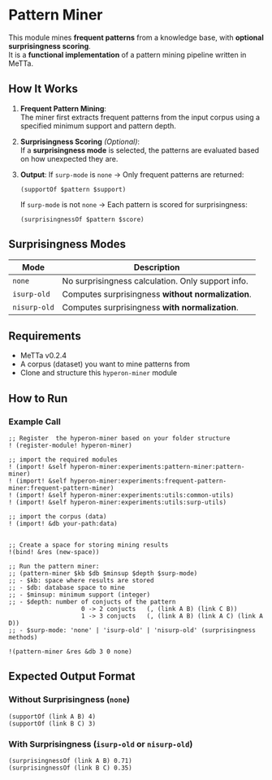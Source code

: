 #  Pattern Miner

This module mines **frequent patterns** from a knowledge base, with **optional surprisingness scoring**.  
It is a **functional implementation** of a pattern mining pipeline written in MeTTa.

##  How It Works

1. **Frequent Pattern Mining**:  
   The miner first extracts frequent patterns from the input corpus using a specified minimum support and pattern depth.

2. **Surprisingness Scoring** *(Optional)*:  
   If a **surprisingness mode** is selected, the patterns are evaluated based on how unexpected they are.

3. **Output**:
   If `surp-mode` is `none` → Only frequent patterns are returned:  
     ```
     (supportOf $pattern $support)
     ```
   If `surp-mode` is not `none` → Each pattern is scored for surprisingness:  
     ```
     (surprisingnessOf $pattern $score)
     ```

## Surprisingness Modes

| Mode         | Description                                      |
|--------------|--------------------------------------------------|
| `none`       | No surprisingness calculation. Only support info.|
| `isurp-old`  | Computes surprisingness **without normalization**.|
| `nisurp-old` | Computes surprisingness **with normalization**.   |

##  Requirements
- MeTTa v0.2.4
- A corpus (dataset) you want to mine patterns from
- Clone and structure this `hyperon-miner` module

##  How to Run
### Example Call
```
;; Register  the hyperon-miner based on your folder structure 
! (register-module! hyperon-miner)

;; import the required modules 
! (import! &self hyperon-miner:experiments:pattern-miner:pattern-miner)
! (import! &self hyperon-miner:experiments:frequent-pattern-miner:frequent-pattern-miner)
! (import! &self hyperon-miner:experiments:utils:common-utils)
! (import! &self hyperon-miner:experiments:utils:surp-utils)

;; import the corpus (data)
! (import! &db your-path:data)


;; Create a space for storing mining results
!(bind! &res (new-space))

;; Run the pattern miner:
;; (pattern-miner $kb $db $minsup $depth $surp-mode)
;; - $kb: space where results are stored
;; - $db: database space to mine
;; - $minsup: minimum support (integer)
;; - $depth: number of conjucts of the pattern 
                    0 -> 2 conjucts   (, (link A B) (link C B))
                    1 -> 3 conjucts   (, (link A B) (link A C) (link A D))
;; - $surp-mode: 'none' | 'isurp-old' | 'nisurp-old' (surprisingness methods)

!(pattern-miner &res &db 3 0 none)
```


##  Expected Output Format

### Without Surprisingness (`none`)
```
(supportOf (link A B) 4)
(supportOf (link B C) 3)
```

### With Surprisingness (`isurp-old` or `nisurp-old`)
```
(surprisingnessOf (link A B) 0.71)
(surprisingnessOf (link B C) 0.35)
```